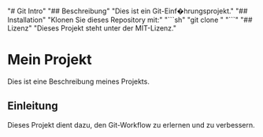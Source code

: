 "# Git Intro" 
"## Beschreibung" 
"Dies ist ein Git-Einf�hrungsprojekt." 
"## Installation" 
"Klonen Sie dieses Repository mit:" 
"\`\`\`sh" 
"git clone <URL>" 
"\`\`\`" 
"## Lizenz" 
"Dieses Projekt steht unter der MIT-Lizenz." 
# Mein Projekt
Dies ist eine Beschreibung meines Projekts.

## Einleitung
Dieses Projekt dient dazu, den Git-Workflow zu erlernen und zu verbessern.
